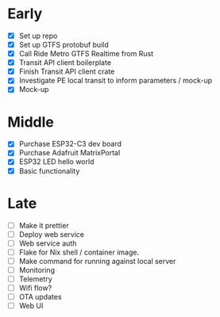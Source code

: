 # Early

- [x] Set up repo
- [x] Set up GTFS protobuf build
- [x] Call Ride Metro GTFS Realtime from Rust
- [x] Transit API client boilerplate
- [x] Finish Transit API client crate
- [x] Investigate PE local transit to inform parameters / mock-up
- [x] Mock-up

# Middle

- [x] Purchase ESP32-C3 dev board
- [x] Purchase Adafruit MatrixPortal
- [x] ESP32 LED hello world
- [x] Basic functionality

# Late

- [ ] Make it prettier
- [ ] Deploy web service
- [ ] Web service auth
- [ ] Flake for Nix shell / container image.
- [ ] Make command for running against local server
- [ ] Monitoring
- [ ] Telemetry
- [ ] Wifi flow?
- [ ] OTA updates
- [ ] Web UI
